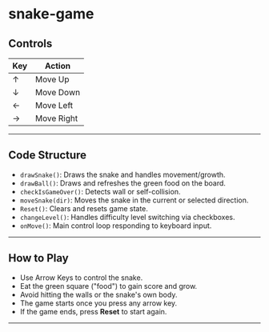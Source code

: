 # snake-game

## Controls

| Key     | Action         |
|---------|----------------|
| ↑       | Move Up        |
| ↓       | Move Down      |
| ←       | Move Left      |
| →       | Move Right     |

---


##  Code Structure

- `drawSnake()`: Draws the snake and handles movement/growth.
- `drawBall()`: Draws and refreshes the green food on the board.
- `checkIsGameOver()`: Detects wall or self-collision.
- `moveSnake(dir)`: Moves the snake in the current or selected direction.
- `Reset()`: Clears and resets game state.
- `changeLevel()`: Handles difficulty level switching via checkboxes.
- `onMove()`: Main control loop responding to keyboard input.

---
##  How to Play

- Use Arrow Keys  to control the snake.
- Eat the green square ("food") to gain score and grow.
- Avoid hitting the walls or the snake's own body.
- The game starts once you press any arrow key.
- If the game ends, press **Reset** to start again.

---